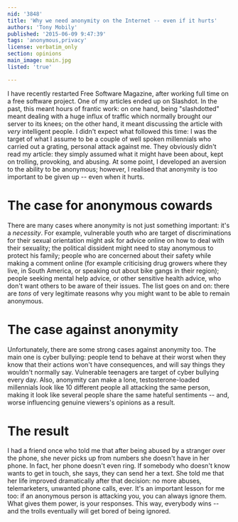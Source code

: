 ```yaml
---
nid: '3848'
title: 'Why we need anonymity on the Internet -- even if it hurts'
authors: 'Tony Mobily'
published: '2015-06-09 9:47:39'
tags: 'anonymous,privacy'
license: verbatim_only
section: opinions
main_image: main.jpg
listed: 'true'

---
```

I have recently restarted Free Software Magazine, after working full time on a free software project. One of my articles ended up on Slashdot. In the past, this meant hours of frantic work: on one hand, being "slashdotted" meant dealing with a huge influx of traffic which normally brought our server to its knees; on the other hand, it meant discussing the article with _very_ intelligent people. I didn't expect what followed this time: I was the target of what I assume to be a couple of well spoken millennials who carried out a grating, personal attack against me. They obviously didn't read my article: they simply assumed what it might have been about, kept on trolling, provoking, and abusing. At some point, I developed an aversion to the ability to be anonymous; however, I realised that anonymity is too important to be given up -- even when it hurts.

# The case for anonymous cowards

There are many cases where anonymity is not just something important: it's a _necessity_. For example, vulnerable youth who are target of discriminations for their sexual orientation might ask for advice online on how to deal with their sexuality; the political dissident might need to stay anonymous to protect his family; people who are concerned about their safety while making a comment online (for example criticising drug growers where they live, in South America, or speaking out about bike gangs in their region); people seeking mental help advice, or other sensitive health advice, who don't want others to be aware of their issues. The list goes on and on: there are _tons_ of very legitimate reasons why you might want to be able to remain anonymous.

# The case against anonymity

Unfortunately, there are some strong cases against anonymity too. The main one is cyber bullying: people tend to behave at their worst when they know that their actions won't have consequences, and will say things they wouldn't normally say. Vulnerable teenagers are target of cyber bullying every day. Also, anonymity can make a lone, testosterone-loaded millennials look like 10 different people all attacking the same person, making it look like several people share the same hateful sentiments -- and, worse influencing genuine viewers's opinions as a result.

# The result

I had a friend once who told me that after being abused by a stranger over the phone, she never picks up from numbers she doesn't have in her phone. In fact, her phone doesn't even ring. If somebody who doesn't know wants to get in touch, she says, they can send her a text. She told me that her life improved dramatically after that decision: no more abuses, telemarketers, unwanted phone calls, ever. It's an important lesson for me too: if an anonymous person is attacking you, you can always ignore them. What gives them power, is your responses. This way, everybody wins -- and the trolls eventually will get bored of being ignored.